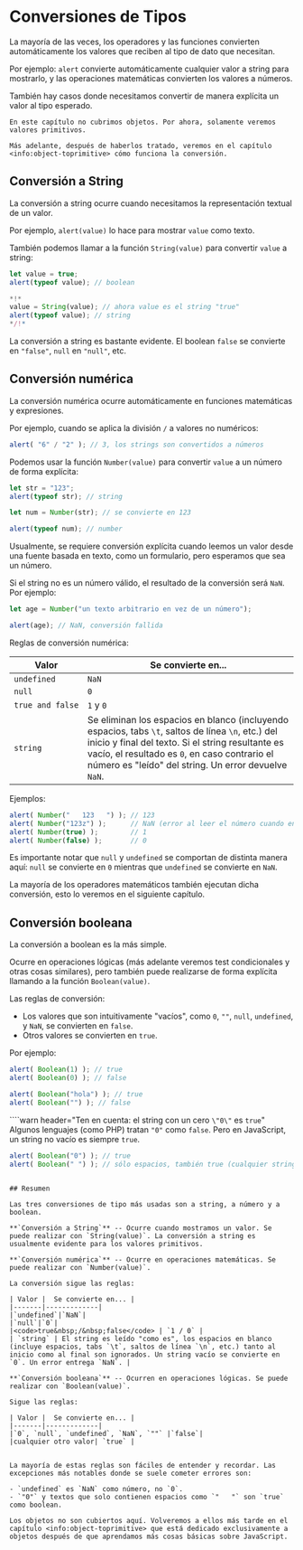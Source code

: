 # Conversiones de Tipos

La mayoría de las veces, los operadores y las funciones convierten automáticamente los valores que reciben al tipo de dato que necesitan.

Por ejemplo: `alert` convierte automáticamente cualquier valor a string para mostrarlo, y las operaciones matemáticas convierten los valores a números.

También hay casos donde necesitamos convertir de manera explícita un valor al tipo esperado.

```smart header="No hablaremos de los objetos aún"
En este capítulo no cubrimos objetos. Por ahora, solamente veremos valores primitivos.

Más adelante, después de haberlos tratado, veremos en el capítulo <info:object-toprimitive> cómo funciona la conversión.
```

## Conversión a String

La conversión a string ocurre cuando necesitamos la representación textual de un valor.

Por ejemplo, `alert(value)` lo hace para mostrar `value` como texto.

También podemos llamar a la función `String(value)` para convertir `value` a string:

```js run
let value = true;
alert(typeof value); // boolean

*!*
value = String(value); // ahora value es el string "true"
alert(typeof value); // string
*/!*
```

La conversión a string es bastante evidente. El boolean `false` se convierte en `"false"`, `null` en `"null"`, etc.

## Conversión numérica

La conversión numérica ocurre automáticamente en funciones matemáticas y expresiones.

Por ejemplo, cuando se aplica la división `/` a valores no numéricos:

```js run
alert( "6" / "2" ); // 3, los strings son convertidos a números
```

Podemos usar la función `Number(value)` para convertir `value` a un número de forma explícita:

```js run
let str = "123";
alert(typeof str); // string

let num = Number(str); // se convierte en 123

alert(typeof num); // number
```

Usualmente, se requiere conversión explícita cuando leemos un valor desde una fuente basada en texto, como un formulario, pero esperamos que sea un número.

Si el string no es un número válido, el resultado de la conversión será `NaN`. Por ejemplo:

```js run
let age = Number("un texto arbitrario en vez de un número");

alert(age); // NaN, conversión fallida
```

Reglas de conversión numérica:

| Valor |  Se convierte en... |
|-------|-------------|
|`undefined`|`NaN`|
|`null`|`0`|
|<code>true&nbsp;and&nbsp;false</code> | `1` y `0` |
| `string` | Se eliminan los espacios en blanco (incluyendo espacios, tabs `\t`, saltos de línea `\n`, etc.) del inicio y final del texto. Si el string resultante es vacío, el resultado es `0`, en caso contrario el número es "leído" del string. Un error devuelve `NaN`. |

Ejemplos:

```js run
alert( Number("   123   ") ); // 123
alert( Number("123z") );      // NaN (error al leer el número cuando encuentra "z")
alert( Number(true) );        // 1
alert( Number(false) );       // 0
```

Es importante notar que `null` y `undefined` se comportan de distinta manera aquí: `null` se convierte en `0` mientras que `undefined` se convierte en `NaN`.

La mayoría de los operadores matemáticos también ejecutan dicha conversión, esto lo veremos en el siguiente capítulo.

## Conversión booleana

La conversión a boolean es la más simple.

Ocurre en operaciones lógicas (más adelante veremos test condicionales y otras cosas similares), pero también puede realizarse de forma explícita llamando a la función `Boolean(value)`.

Las reglas de conversión:

- Los valores que son intuitivamente "vacíos", como `0`, `""`, `null`, `undefined`, y `NaN`, se convierten en `false`.
- Otros valores se convierten en `true`.

Por ejemplo:

```js run
alert( Boolean(1) ); // true
alert( Boolean(0) ); // false

alert( Boolean("hola") ); // true
alert( Boolean("") ); // false
```

````warn header="Ten en cuenta: el string con un cero `\"0\"` es `true`"
Algunos lenguajes (como PHP) tratan `"0"` como `false`. Pero en JavaScript, un string no vacío es siempre `true`.

```js run
alert( Boolean("0") ); // true
alert( Boolean(" ") ); // sólo espacios, también true (cualquier string no vacío es true)
```
````

## Resumen

Las tres conversiones de tipo más usadas son a string, a número y a boolean.

**`Conversión a String`** -- Ocurre cuando mostramos un valor. Se puede realizar con `String(value)`. La conversión a string es usualmente evidente para los valores primitivos.

**`Conversión numérica`** -- Ocurre en operaciones matemáticas. Se puede realizar con `Number(value)`.

La conversión sigue las reglas:

| Valor |  Se convierte en... |
|-------|-------------|
|`undefined`|`NaN`|
|`null`|`0`|
|<code>true&nbsp;/&nbsp;false</code> | `1 / 0` |
| `string` | El string es leído "como es", los espacios en blanco (incluye espacios, tabs `\t`, saltos de línea `\n`, etc.) tanto al inicio como al final son ignorados. Un string vacío se convierte en `0`. Un error entrega `NaN`. |

**`Conversión booleana`** -- Ocurren en operaciones lógicas. Se puede realizar con `Boolean(value)`.

Sigue las reglas:

| Valor |  Se convierte en... |
|-------|-------------|
|`0`, `null`, `undefined`, `NaN`, `""` |`false`|
|cualquier otro valor| `true` |


La mayoría de estas reglas son fáciles de entender y recordar. Las excepciones más notables donde se suele cometer errores son:

- `undefined` es `NaN` como número, no `0`.
- `"0"` y textos que solo contienen espacios como `"   "` son `true` como boolean.

Los objetos no son cubiertos aquí. Volveremos a ellos más tarde en el capítulo <info:object-toprimitive> que está dedicado exclusivamente a objetos después de que aprendamos más cosas básicas sobre JavaScript.
